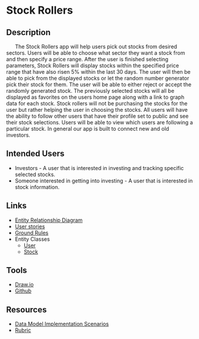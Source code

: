 # Stock Rollers

## Description
&nbsp;&nbsp;&nbsp;&nbsp;&nbsp;&nbsp;The Stock Rollers app will help users pick out stocks from desired sectors. 
Users will be able to choose what sector they want a stock from and then specify a price range.
After the user is finished selecting parameters, Stock Rollers will display stocks within the specified price range that have also risen 5% within the last 30 days.
The user will then be able to pick from the displayed stocks or let the random number generator pick their stock for them.
The user will be able to either reject or accept the randomly generated stock.
The previously selected stocks will all be displayed as favorites on the users home page along with a link to graph data for each stock.
Stock rollers will not be purchasing the stocks for the user but rather helping the user in choosing the stocks.
All users will have the ability to follow other users that have their profile set to public and see their stock selections. 
Users will be able to view which users are following a particular stock.
In general our app is built to connect new and old investors.
 
 
## Intended Users
* Investors - A user that is interested in investing and tracking specific
selected stocks.
* Someone interested in getting into investing - 
A user that is interested in stock information.

## Links
* [Entity Relationship Diagram](docs/erd.md)
* [User stories](docs/user-stories.md)
* [Ground Rules](docs/ground-rules.md)
* Entity Classes  
    * [User](https://github.com/stock-rollers/stockrollers-service/blob/master/src/main/java/edu/cnm/deepdive/stockrollersservice/model/User.java)  
    * [Stock](https://github.com/stock-rollers/stockrollers-service/blob/master/src/main/java/edu/cnm/deepdive/stockrollersservice/model/Stock.java)
    
    
## Tools
* [Draw.io]()
* [Github]()    


## Resources 
* [Data Model Implementation Scenarios](https://deep-dive-coding-java-cohort-8.github.io/2019/10/17/data-model-implementation-scenarios.html#student-absences-one-to-many-with-dependent-entities)
* [Rubric](https://deep-dive-coding-java-cohort-8.github.io/2019/11/03/capstone-milestone-2-rubric.html)
